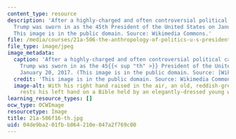 ```yaml
---
content_type: resource
description: 'After a highly-charged and often controversial political campaign, Donald
  Trump was sworn in as the 45th President of the United States on January 20, 2017.
  This image is in the public domain. Source: Wikimedia Commons.'
file: /media/courses/21a-506-the-anthropology-of-politics-u-s-presidential-election-edition-fall-2016/04de9ba201fbb064210e047a2f769c00_21a-506f16-th.jpg
file_type: image/jpeg
image_metadata:
  caption: 'After a highly-charged and often controversial political campaign, Donald
    Trump was sworn in as the 45{{< sup "th" >}} President of the United States on
    January 20, 2017. (This image is in the public domain. Source: [Wikimedia Commons](https://commons.wikimedia.org/wiki/File:Donald_Trump_swearing_in_ceremony.jpg).)'
  credit: 'This image is in the public domain. Source: Wikimedia Commons.'
  image-alt: With his right hand raised in the air, an old, reddish-grey haired man
    rests his left hand on a Bible held by an elegantly-dressed young woman.
learning_resource_types: []
ocw_type: OCWImage
resourcetype: Image
title: 21a-506f16-th.jpg
uid: 04de9ba2-01fb-b064-210e-047a2f769c00
---
```

